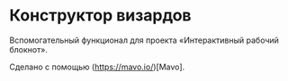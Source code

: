 # Конструктор визардов

Вспомогательный функционал для проекта «Интерактивный рабочий блокнот».

Сделано с помощью (https://mavo.io/)[Mavo].
